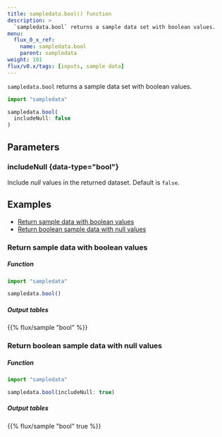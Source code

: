 ```yaml
---
title: sampledata.bool() function
description: >
  `sampledata.bool` returns a sample data set with boolean values.
menu:
  flux_0_x_ref:
    name: sampledata.bool
    parent: sampledata
weight: 101
flux/v0.x/tags: [inputs, sample data]
---
```


`sampledata.bool` returns a sample data set with boolean values.

```js
import "sampledata"

sampledata.bool(
  includeNull: false
)
```

## Parameters

### includeNull {data-type="bool"}
Include _null_ values in the returned dataset.
Default is `false`.

## Examples

- [Return sample data with boolean values](#return-sample-data-with-boolean-values)
- [Return boolean sample data with null values](#return-boolean-sample-data-with-null-values)

### Return sample data with boolean values

##### Function
```js
import "sampledata"

sampledata.bool()
```
##### Output tables
{{% flux/sample "bool" %}}

### Return boolean sample data with null values

##### Function
```js
import "sampledata"

sampledata.bool(includeNull: true)
```
##### Output tables
{{% flux/sample "bool" true %}}